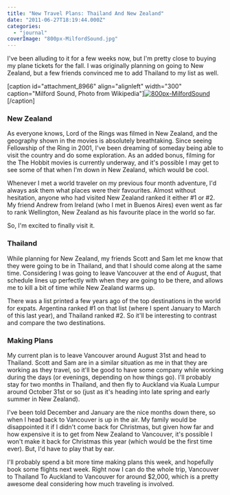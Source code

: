 ```yaml
---
title: "New Travel Plans: Thailand And New Zealand"
date: "2011-06-27T18:19:44.000Z"
categories: 
  - "journal"
coverImage: "800px-MilfordSound.jpg"
---
```


I've been alluding to it for a few weeks now, but I'm pretty close to buying my plane tickets for the fall. I was originally planning on going to New Zealand, but a few friends convinced me to add Thailand to my list as well.

\[caption id="attachment\_8966" align="alignleft" width="300" caption="Milford Sound, Photo from Wikipedia"\][![](images/800px-MilfordSound-300x199.jpg "800px-MilfordSound")](http://en.wikipedia.org/wiki/File:MilfordSound.jpg)\[/caption\]

### New Zealand

As everyone knows, Lord of the Rings was filmed in New Zealand, and the geography shown in the movies is absolutely breathtaking. Since seeing Fellowship of the Ring in 2001, I've been dreaming of someday being able to visit the country and do some exploration. As an added bonus, filming for the The Hobbit movies is currently underway, and it's possible I may get to see some of that when I'm down in New Zealand, which would be cool.

Whenever I met a world traveler on my previous four month adventure, I'd always ask them what places were their favourites. Almost without hesitation, anyone who had visited New Zealand ranked it either #1 or #2. My friend Andrew from Ireland (who I met in Buenos Aires) even went as far to rank Wellington, New Zealand as his favourite place in the world so far.

So, I'm excited to finally visit it.

### Thailand

While planning for New Zealand, my friends Scott and Sam let me know that they were going to be in Thailand, and that I should come along at the same time. Considering I was going to leave Vancouver at the end of August, that schedule lines up perfectly with when they are going to be there, and allows me to kill a bit of time while New Zealand warms up.

There was a list printed a few years ago of the top destinations in the world for expats. Argentina ranked #1 on that list (where I spent January to March of this last year), and Thailand ranked #2. So it'll be interesting to contrast and compare the two destinations.

### Making Plans

My current plan is to leave Vancouver around August 31st and head to Thailand. Scott and Sam are in a similar situation as me in that they are working as they travel, so it'll be good to have some company while working during the days (or evenings, depending on how things go). I'll probably stay for two months in Thailand, and then fly to Auckland via Kuala Lumpur around October 31st or so (just as it's heading into late spring and early summer in New Zealand).

I've been told December and January are the nice months down there, so when I head back to Vancouver is up in the air. My family would be disappointed it if I didn't come back for Christmas, but given how far and how expensive it is to get from New Zealand to Vancouver, it's possible I won't make it back for Christmas this year (which would be the first time ever). But, I'd have to play that by ear.

I'll probably spend a bit more time making plans this week, and hopefully book some flights next week. Right now I can do the whole trip, Vancouver to Thailand To Auckland to Vancouver for around $2,000, which is a pretty awesome deal considering how much traveling is involved.
